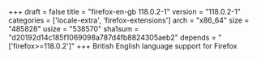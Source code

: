 +++
draft = false
title = "firefox-en-gb 118.0.2-1"
version = "118.0.2-1"
categories = ['locale-extra', 'firefox-extensions']
arch = "x86_64"
size = "485828"
usize = "538570"
sha1sum = "d20192d14c185f1069098a787d4fb8824305aeb2"
depends = "['firefox>=118.0.2']"
+++
British English language support for Firefox